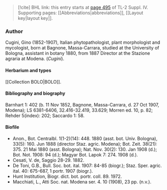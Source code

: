 > [!cite] BHL link: this entry starts at [page 495](https://www.biodiversitylibrary.org/item/103860#page/505/mode/1up) of TL-2 Suppl. IV.
> Supporting pages: [[Abbreviations|abbreviations]], [[Layout key|layout key]].

### Author

Cugini, Gino (1852-1907), Italian phytopathologist, plant morphologist and mycologist, born at Bagnone, Massa-Carrara, studied at the University of Bologna, assistant in botany 1880, from 1887 Director at the Stazione agraria at Modena. (*Cugini*).

#### Herbarium and types

[[Collection BOLO|BOLO]].

#### Bibliography and biography

Barnhart 1: 402 (b. 11 Nov 1852, Bagnone, Massa-Carrara, d. 27 Oct 1907, Modena); LS 6381-6406, 32.416-32.419, 33.629; Morren ed. 10, p. 82; Rehder 5(index): 202; Saccardo 1: 58.

#### Biofile

- Anon., Bot. Centralbl. 1(1-2)(14): 448. 1880 (asst. bot. Univ. Bologna), 33(5): 160. Jun 1888 (director Staz. agric. Modena); Bot. Zeit. 38(21): 375. 21 Mai 1880 (asst. Bologna); Nat. Nov. 30(2): 130. Jan 1908 (d.); Bot. Not. 1908: 94 (d.); Magyar Bot. Lapok 7: 274. 1908 (d.).
- Cesati, V. de, Saggio 28-29. 1882.
- De Toni, G.B., Bull. Soc. bot. ital. 1907: 84-85 (biogr.); Staz. Sper. agric. ital. 40: 675-687, 1 portr. 1907 (biogr.).
- Hunt Institution, Biogr. dict. bot. portr. coll. 89. 1972.
- Macchiati, L., Atti Soc. nat. Modena ser. 4. 10 (1908), 23 pp. (n.v.).

